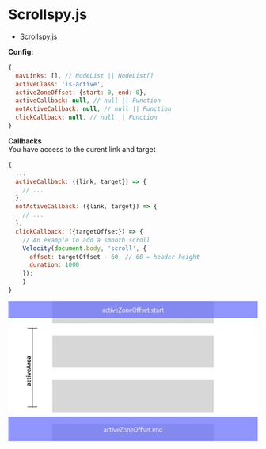 # Scrollspy.js

* [Scrollspy.js](https://raw.githubusercontent.com/fluffy-factory/toolbox/master/src/js/modules/Scrollspy.js)

**Config:**
```js
{
  navLinks: [], // NodeList || NodeList[]
  activeClass: 'is-active',
  activeZoneOffset: {start: 0, end: 0},
  activeCallback: null, // null || Function
  notActiveCallback: null, // null || Function
  clickCallback: null, // null || Function
}
```

**Callbacks**  
You have access to the curent link and target
```js
{
  ...
  activeCallback: ({link, target}) => {
    // ...
  },
  notActiveCallback: ({link, target}) => {
    // ...
  },
  clickCallback: ({targetOffset}) => {
    // An example to add a smooth scroll
    Velocity(document.body, 'scroll', {
      offset: targetOffset - 60, // 60 = header height
      duration: 1000
    });
	}
}
```

![Scrollspy-offsets](../../.vuepress/public/img/scrollspy-offsets.jpeg)  

<Scrollspy-Scrollspy></Scrollspy-Scrollspy>